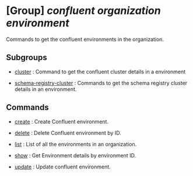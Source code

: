 # [Group] _confluent organization environment_

Commands to get the confluent environments in the organization.

## Subgroups

- [cluster](/Commands/confluent/organization/environment/cluster/readme.md)
: Command to get the confluent cluster details in a environment

- [schema-registry-cluster](/Commands/confluent/organization/environment/schema-registry-cluster/readme.md)
: Commands to get the schema registry cluster details in an environment.

## Commands

- [create](/Commands/confluent/organization/environment/_create.md)
: Create Confluent environment.

- [delete](/Commands/confluent/organization/environment/_delete.md)
: Delete Confluent environment by ID.

- [list](/Commands/confluent/organization/environment/_list.md)
: List of all the environments in an organization.

- [show](/Commands/confluent/organization/environment/_show.md)
: Get Environment details by environment ID.

- [update](/Commands/confluent/organization/environment/_update.md)
: Update confluent environment.
